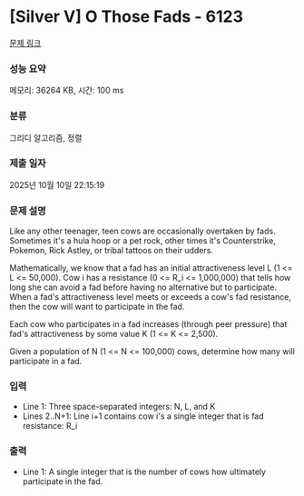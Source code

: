 # [Silver V] O Those Fads - 6123 

[문제 링크](https://www.acmicpc.net/problem/6123) 

### 성능 요약

메모리: 36264 KB, 시간: 100 ms

### 분류

그리디 알고리즘, 정렬

### 제출 일자

2025년 10월 10일 22:15:19

### 문제 설명

<p>Like any other teenager, teen cows are occasionally overtaken by fads. Sometimes it's a hula hoop or a pet rock, other times it's Counterstrike, Pokemon, Rick Astley, or tribal tattoos on their udders.</p>

<p>Mathematically, we know that a fad has an initial attractiveness level L (1 <= L <= 50,000). Cow i has a resistance (0 <= R_i <= 1,000,000) that tells how long she can avoid a fad before having no alternative but to participate. When a fad's attractiveness level meets or exceeds a cow's fad resistance, then the cow will want to participate in the fad.</p>

<p>Each cow who participates in a fad increases (through peer pressure) that fad's attractiveness by some value K (1 <= K <= 2,500).</p>

<p>Given a population of N (1 <= N <= 100,000) cows, determine how many will participate in a fad.</p>

### 입력 

 <ul>
	<li>Line 1: Three space-separated integers: N, L, and K</li>
	<li>Lines 2..N+1: Line i+1 contains cow i's a single integer that is fad resistance: R_i</li>
</ul>

<p> </p>

### 출력 

 <ul>
	<li>Line 1: A single integer that is the number of cows how ultimately participate in the fad.</li>
</ul>

<p> </p>

